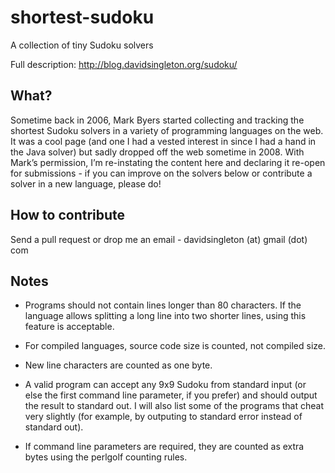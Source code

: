 # shortest-sudoku
A collection of tiny Sudoku solvers

Full description: http://blog.davidsingleton.org/sudoku/

## What?

Sometime back in 2006, Mark Byers started collecting and tracking the shortest Sudoku solvers in a variety of programming languages on the web. It was a cool page (and one I had a vested interest in since I had a hand in the Java solver) but sadly dropped off the web sometime in 2008. With Mark’s permission, I’m re-instating the content here and declaring it re-open for submissions - if you can improve on the solvers below or contribute a solver in a new language, please do!

## How to contribute

Send a pull request or drop me an email - davidsingleton (at) gmail (dot) com

## Notes

 * Programs should not contain lines longer than 80 characters. If the language allows splitting a long line into two shorter lines, using this feature is acceptable.

 * For compiled languages, source code size is counted, not compiled size.

 * New line characters are counted as one byte.

 * A valid program can accept any 9x9 Sudoku from standard input (or else the first command line parameter, if you prefer) and should output the result to standard out. I will also list some of the programs that cheat very slightly (for example, by outputing to standard error instead of standard out).

 * If command line parameters are required, they are counted as extra bytes using the perlgolf counting rules.

